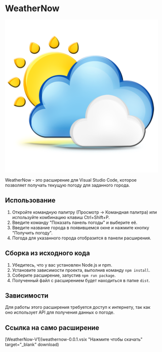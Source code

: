 # WeatherNow

![Иконка WeatherNow](images/weather-icon.png)

WeatherNow - это расширение для Visual Studio Code, которое позволяет получать текущую погоду для заданного города.

## Использование

1. Откройте командную палитру (Просмотр -> Командная палитра) или используйте комбинацию клавиш Ctrl+Shift+P.
2. Введите команду "Показать панель погоды" и выберите её.
3. Введите название города в появившемся окне и нажмите кнопку "Получить погоду".
4. Погода для указанного города отобразится в панели расширения.

## Сборка из исходного кода

1. Убедитесь, что у вас установлен Node.js и npm.
2. Установите зависимости проекта, выполнив команду `npm install`.
3. Соберите расширение, запустив `npm run package`.
4. Полученный файл с расширением будет находиться в папке `dist`.

## Зависимости

Для работы этого расширения требуется доступ к интернету, так как оно использует API для получения данных о погоде.

## Ссылка на само расширение

[WeatherNow-V1](weathernow-0.0.1.vsix "Нажмите чтобы скачать" target="_blank" download)


